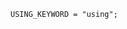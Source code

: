 <!-- This file is generated automatically by infrastructure scripts. Please don't edit by hand. -->

```{ .ebnf .slang-ebnf #USING_KEYWORD }
USING_KEYWORD = "using";
```
